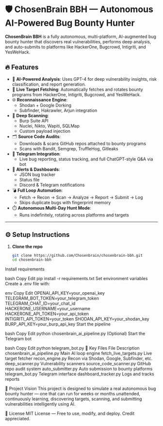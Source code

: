 # 🛡️ ChosenBrain BBH — Autonomous AI-Powered Bug Bounty Hunter

**ChosenBrain BBH** is a fully autonomous, multi-platform, AI-augmented bug bounty hunter that discovers real vulnerabilities, performs deep analysis, and auto-submits to platforms like HackerOne, Bugcrowd, Intigriti, and YesWeHack.

## 🔥 Features

- 🧠 **AI-Powered Analysis**: Uses GPT-4 for deep vulnerability insights, risk classification, and report generation.
- 📡 **Live Target Fetching**: Automatically fetches and rotates bounty programs from HackerOne, Intigriti, Bugcrowd, and YesWeHack.
- 🌐 **Reconnaissance Engine**:
  - Shodan + Google Dorking
  - Subfinder, Hakrawler, Arjun integration
- 🔎 **Deep Scanning**:
  - Burp Suite API
  - Nuclei, Nikto, Wapiti, SQLMap
  - Custom payload injection
- 🗂️ **Source Code Audits**:
  - Downloads & scans GitHub repos attached to bounty programs
  - Scans with Bandit, Semgrep, TruffleHog, Gitleaks
- 🤖 **Telegram Integration**:
  - Live bug reporting, status tracking, and full ChatGPT-style Q&A via bot
- 🚨 **Alerts & Dashboards**:
  - JSON bug tracker
  - Status file
  - Discord & Telegram notifications
- 💣 **Full Loop Automation**:
  - Fetch → Recon → Scan → Analyze → Report → Submit → Log
  - Skips duplicate bugs with fingerprint memory
- ⏱️ **Autonomous Multi-Day Hunt Mode**:
  - Runs indefinitely, rotating across platforms and targets

---

## ⚙️ Setup Instructions

1. **Clone the repo**
   ```bash
   git clone https://github.com/Chosenbrain/chosenbrain-bbh.git
   cd chosenbrain-bbh
Install requirements

bash
Copy
Edit
pip install -r requirements.txt
Set environment variables
Create a .env file with:

env
Copy
Edit
OPENAI_API_KEY=your_openai_key
TELEGRAM_BOT_TOKEN=your_telegram_token
TELEGRAM_CHAT_ID=your_chat_id
HACKERONE_USERNAME=your_username
HACKERONE_API_TOKEN=your_api_token
INTIGRITI_API_TOKEN=your_token
SHODAN_API_KEY=your_shodan_key
BURP_API_KEY=your_burp_api_key
Start the pipeline

bash
Copy
Edit
python chosenbrain_ai_pipeline.py
(Optional) Start the Telegram bot

bash
Copy
Edit
python telegram_bot.py
📁 Key Files
File	Description
chosenbrain_ai_pipeline.py	Main AI loop engine
fetch_live_targets.py	Live target fetcher
recon_engine.py	Recon via Shodan, Google, Subfinder, etc.
deep_scanner.py	Vulnerability scanners
source_code_scanner.py	GitHub repo audit system
auto_submitter.py	Auto submission to bounty platforms
telegram_bot.py	Telegram interface
dashboard_tracker.py	Logs and tracks reports

🧠 Project Vision
This project is designed to simulate a real autonomous bug bounty hunter — one that can run for weeks or months unattended, continuously learning, discovering targets, scanning, and submitting vulnerabilities intelligently using AI.

📜 License
MIT License — Free to use, modify, and deploy. Credit appreciated.







